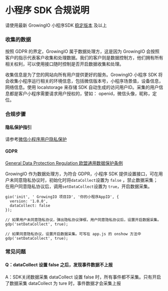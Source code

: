 # 小程序 SDK 合规说明

请使用最新 GrowingIO 小程序SDK [稳定版本](../mini-program-sdk/change-log.md) 及以上

### 收集的数据

按照 GDPR 的界定，GrowingIO 属于数据处理方，这是因为 GrowingIO 会按照客户的指示代表客户收集和处理数据。我们的客户则是数据控制方，他们拥有所有相关权利，可以使用接口随时控制是否开启数据收集和处理。

收集信息是为了您的网站向所有用户提供更好的服务。GrowingIO 小程序 SDK 将会收集小程序运行相关的环境信息，包括微信版本号，小程序场景值，设备信息，网络信息。使用 localstorage 来存储 SDK 自动生成的访问用户ID。采集的用户信息都是客户小程序需要请求用户授权的，譬如： openid，微信头像，昵称，定位。

### 合规步骤 <a href="#he-gui-bu-zhou" id="he-gui-bu-zhou"></a>

#### 隐私保护指引 <a href="#yin-si-bao-hu-zhi-yin" id="yin-si-bao-hu-zhi-yin"></a>

请参考[微信小程序用户隐私保护](https://developers.weixin.qq.com/miniprogram/dev/framework/user-privacy/)

#### GDPR <a href="#gdpr" id="gdpr"></a>

[​General Data Protection Regulation 欧盟通用数据保护条例](https://zh.wikipedia.org/wiki/%E6%AD%90%E7%9B%9F%E4%B8%80%E8%88%AC%E8%B3%87%E6%96%99%E4%BF%9D%E8%AD%B7%E8%A6%8F%E7%AF%84)​

GrowingIO 作为数据处理方，为符合 GDPR，小程序 SDK 提供设置接口，可在用户未同意隐私协议时，初始化时将`dataCollect`设置为 `false` ，禁止数据采集；\
在用户同意隐私协议后，调用`setDataCollect`设置为 `true`，开启数据采集。

```
​gio('init', ' GrowingIO 项目ID', '你的小程序AppID', {
  version: '1.0.0',
  dataCollect: false  
});

// 如果用户未同意隐私协议，弹出隐私协议弹框，用户同意隐私协议后，设置开启数据采集。
gdp('setDataCollect', true);

// 如果同意隐私协议，设置开启数据采集。可写在 app.js 的 onshow 方法中
gdp('setDataCollect', true);
```

### 常见问题 <a href="#chang-jian-wen-ti" id="chang-jian-wen-ti"></a>

#### Q：dataCollect 设置 false 之后，发现事件数据不上报 <a href="#qdatacollect-she-zhi-false-zhi-hou-fa-xian-shi-jian-shu-ju-bu-shang-bao" id="qdatacollect-she-zhi-false-zhi-hou-fa-xian-shi-jian-shu-ju-bu-shang-bao"></a>

A：SDK关闭数据采集 dataCollect 设置 false 时，所有事件都不采集。只有开启了数据采集 dataCollect 为 ture 时，事件数据才会采集上报
